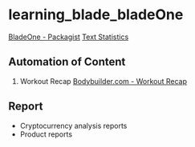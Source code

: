 # learning_blade_bladeOne

[BladeOne - Packagist](https://packagist.org/packages/eftec/bladeone) 
[Text Statistics](https://github.com/DaveChild/Text-Statistics)

## Automation of Content

1. Workout Recap
[Bodybuilder.com - Workout Recap](https://webcache.googleusercontent.com/search?q=cache:mwSivjdxPDoJ:https://automatedinsights.com/customer-stories/bodybuilding/+&cd=1&hl=en&ct=clnk&gl=at)


## Report

* Cryptocurrency analysis reports
* Product reports

